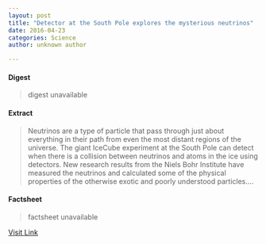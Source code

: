 ```yaml
---
layout: post
title: "Detector at the South Pole explores the mysterious neutrinos"
date: 2016-04-23
categories: Science
author: unknown author

---
```



#### Digest
>digest unavailable

#### Extract
>Neutrinos are a type of particle that pass through just about everything in their path from even the most distant regions of the universe. The giant IceCube experiment at the South Pole can detect when there is a collision between neutrinos and atoms in the ice using detectors. New research results from the Niels Bohr Institute have measured the neutrinos and calculated some of the physical properties of the otherwise exotic and poorly understood particles....

#### Factsheet
>factsheet unavailable

[Visit Link](http://feeds.sciencedaily.com/~r/sciencedaily/~3/WOa83ha6fdU/150416115217.htm)


